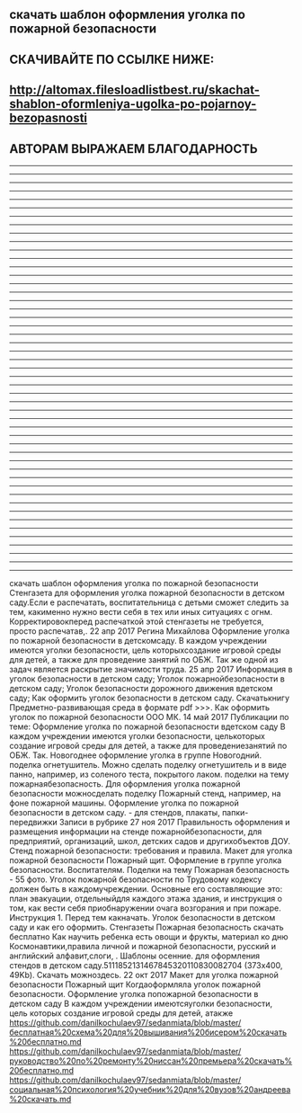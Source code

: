 скачать шаблон оформления уголка по пожарной безопасности
--------------------------------------------------
СКАЧИВАЙТЕ ПО ССЫЛКЕ НИЖЕ:
--------------------------------------------------
http://altomax.filesloadlistbest.ru/skachat-shablon-oformleniya-ugolka-po-pojarnoy-bezopasnosti
--------------------------------------------------
АВТОРАМ ВЫРАЖАЕМ БЛАГОДАРНОСТЬ
--------------------------------------------------
--------------------------------------------------
--------------------------------------------------
--------------------------------------------------
--------------------------------------------------
--------------------------------------------------
--------------------------------------------------
--------------------------------------------------
--------------------------------------------------
--------------------------------------------------
--------------------------------------------------
--------------------------------------------------
--------------------------------------------------
--------------------------------------------------
--------------------------------------------------
--------------------------------------------------
--------------------------------------------------
--------------------------------------------------
--------------------------------------------------
--------------------------------------------------
--------------------------------------------------
--------------------------------------------------
--------------------------------------------------
--------------------------------------------------
--------------------------------------------------
--------------------------------------------------
--------------------------------------------------
--------------------------------------------------
--------------------------------------------------
--------------------------------------------------
--------------------------------------------------
--------------------------------------------------
--------------------------------------------------
--------------------------------------------------
--------------------------------------------------
--------------------------------------------------
--------------------------------------------------
--------------------------------------------------
--------------------------------------------------
--------------------------------------------------
--------------------------------------------------
--------------------------------------------------
--------------------------------------------------
--------------------------------------------------
--------------------------------------------------
--------------------------------------------------
--------------------------------------------------
--------------------------------------------------
--------------------------------------------------
--------------------------------------------------
скачать шаблон оформления уголка по пожарной безопасности Стенгазета для оформления уголка пожарной безопасности в детском саду.Если е распечатать, воспитательница с детьми сможет следить за тем, какименно нужно вести себя в тех или иных ситуациях с огнм. Корректировокперед распечаткой этой стенгазеты не требуется, просто распечатав,. 22 апр 2017  Регина Михайлова Оформление уголка по пожарной безопасности в детскомсаду. В каждом учреждении имеются уголки безопасности, цель которыхсоздание игровой среды для детей, а также для проведение занятий по ОБЖ. Так же одной из задач является раскрытие значимости труда. 25 апр 2017  Информация в уголок безопасности в детском саду; Уголок пожарнойбезопасности в детском саду; Уголок безопасности дорожного движения вдетском саду; Как оформить уголок безопасности в детском саду. Скачатькнигу Предметно-развивающая среда в формате pdf >>>. Как оформить уголок по пожарной безопасности  ООО МК. 14 май 2017  Публикации по теме: Оформление уголка по пожарной безопасности вдетском саду В каждом учреждении имеются уголки безопасности, целькоторых создание игровой среды для детей, а также для проведениезанятий по ОБЖ. Так. Новогоднее оформление уголка в группе Новогодний. поделка огнетушитель. Можно сделать поделку огнетушитель и в виде панно, например, из соленого теста, покрытого лаком. поделки на тему пожарнаябезопасность. Для оформления уголка пожарной безопасности можносделать поделку Пожарный стенд, например, на фоне пожарной машины. Оформление уголка по пожарной безопасности в детском саду. - для стендов, плакаты, папки-передвижки  Записи в рубрике
27 ноя 2017  Правильность оформления и размещения информации на стенде пожарнойбезопасности, для предприятий, организаций, школ, детских садов и другихобъектов ДОУ. Стенд пожарной безопасности: требования и правила. Макет для уголка пожарной безопасности Пожарный щит. Оформление в группе уголка безопасности. Воспитателям. Поделки на тему Пожарная безопасность - 55 фото. Уголок пожарной безопасности по Трудовому кодексу должен быть в каждомучреждении. Основные его составляющие это: план эвакуации, отдельныйдля каждого этажа здания, и инструкция о том, как вести себя приобнаружении очага возгорания и при пожаре. Инструкция 1. Перед тем какначать. Уголок безопасности в детском саду и как его оформить. Стенгазеты Пожарная безопасность скачать бесплатно
Как научить ребенка есть овощи и фрукты, материал ко дню Космонавтики,правила личной и пожарной безопасности, русский и английский алфавит,слоги, . Шаблоны осенние. для оформления стендов в детском саду.5111852131467845320110830082704 (373x400, 49Kb). Скачать можноздесь. 22 окт 2017  Макет для уголка пожарной безопасности Пожарный щит  Когдаоформляла уголок пожарной безопасности.  Оформление уголка попожарной безопасности в детском саду В каждом учреждении имеютсяуголки безопасности, цель которых создание игровой среды для детей, атакже
https://github.com/danilkochulaev97/sedanmiata/blob/master/бесплатная%20схема%20для%20вышивания%20бисером%20скачать%20бесплатно.md
https://github.com/danilkochulaev97/sedanmiata/blob/master/руководство%20по%20ремонту%20ниссан%20премьера%20скачать%20бесплатно.md
https://github.com/danilkochulaev97/sedanmiata/blob/master/социальная%20психология%20учебник%20для%20вузов%20андреева%20скачать.md
